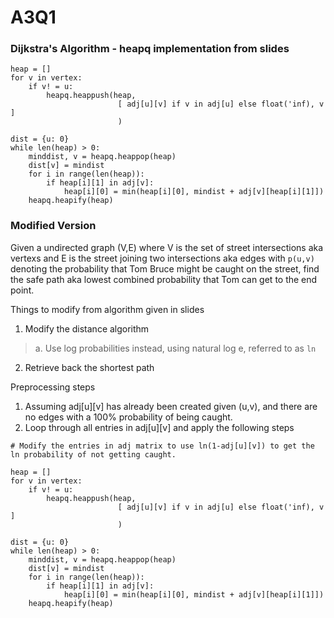 # A3Q1

### Dijkstra's Algorithm - heapq implementation from slides

```
heap = []
for v in vertex:
    if v! = u:
        heapq.heappush(heap,
                        [ adj[u][v] if v in adj[u] else float('inf), v ]
                        )

dist = {u: 0}
while len(heap) > 0:
    minddist, v = heapq.heappop(heap)
    dist[v] = mindist
    for i in range(len(heap)):
        if heap[i][1] in adj[v]:
            heap[i][0] = min(heap[i][0], mindist + adj[v][heap[i][1]])
    heapq.heapify(heap)
``` 

### Modified Version
Given a undirected graph (V,E) where V is the set of street intersections aka vertexs and E is the street joining two intersections aka edges with `p(u,v)` denoting the probability that Tom Bruce might be caught on the street, 
find the safe path aka lowest combined probability that Tom can get to the end point. 

Things to modify from algorithm given in slides
1. Modify the distance algorithm
> a. Use log probabilities instead, using natural log e, referred to as `ln`
2. Retrieve back the shortest path

Preprocessing steps

1. Assuming adj[u][v] has already been created given (u,v), and there are no edges with a 100% probability of being caught.
2. Loop through all entries in adj[u][v] and apply the following steps
```
# Modify the entries in adj matrix to use ln(1-adj[u][v]) to get the ln probability of not getting caught.

heap = []
for v in vertex:
    if v! = u:
        heapq.heappush(heap,
                        [ adj[u][v] if v in adj[u] else float('inf), v ]
                        )

dist = {u: 0}
while len(heap) > 0:
    minddist, v = heapq.heappop(heap)
    dist[v] = mindist
    for i in range(len(heap)):
        if heap[i][1] in adj[v]:
            heap[i][0] = min(heap[i][0], mindist + adj[v][heap[i][1]])
    heapq.heapify(heap)

```